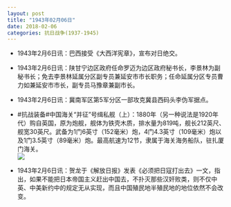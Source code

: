 ```yaml
---
layout: post
title: "1943年02月06日"
date: 2018-02-06
categories: 抗日战争(1937-1945)
---
```


<meta name="referrer" content="no-referrer" />

- 1943年2月6日讯：巴西接受《大西洋宪章》，宣布对日绝交。 

- 1943年2月6日讯：陕甘宁边区政府任命罗迈为边区政府秘书长，李景林为副秘书长；免去李景林延属分区副专员兼延安市市长职务；任命延属分区专员曹力如兼延安市市长，副专员马豫章兼副市长。 

- 1943年2月6日讯：冀南军区第5军分区一部攻克冀县西码头李伪军据点。 

- #抗战装备#中国海关“并征”号缉私舰（上）：1880年（另一种说法是1920年代）购自英国，原为炮舰，舰体为铁壳木质，排水量为819吨，舰长212英尺、舰宽30英尺。武备为1门6英寸（152毫米）炮，4门4.3英寸（109毫米）炮以及1门3.5英寸（89毫米）炮。最高航速为12节，隶属于海关海务船队，驻扎厦门海关。 <br/><img src="https://wx3.sinaimg.cn/large/aca367d8ly1fo6hwa83z7j20ic0nw786.jpg" />

- 1943年2月6日讯：贺龙于《解放日报》发表《必须把日寇打出去》一文，指出，如果不能把日本帝国主义赶出中国去，不扑灭那些汉奸败类，则不仅中英、中美新约中的规定无从实现，而且中国殖民地半殖民地的地位依然不会改变。 

